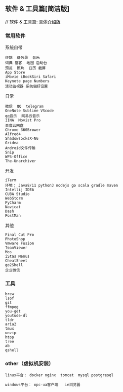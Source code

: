 ## 软件 & 工具篇[简洁版]

// 软件 & 工具篇: [具体介绍版]()

### 常用软件

系统自带
```
终端  备忘录  音乐
词典 播客  地图 启动台
预览  照片  日历 截屏
App Store
iMovie iBookSiri Safari 
Keynote page Numbers
活动监视器 系统偏好设置
```

日常
```
微信  QQ  telegram
OneNote Sublime VScode 
qq音乐  网易云音乐
IINA  Movist Pro
百度云网盘 
Chrome 360Brower 
Alfred4
ShadowsocksX-NG
Gridea
Android文件传输
Snip
WPS-Office
The-Unarchiver
```


开发
```
iTerm
环境： Java8/11 python3 nodejs go scala gradle maven 
Intellij IDEA
CUBA Studio
WebStorm 
PyCharm 
Navicat
Dash
PostMan

```

其他
```
Final Cut Pro
PhotoShop
Vmware Fusion
TeamViewer
Mos
iStas Menus
CheatSheet
go2Shell
企业微信
```

### 工具
```
brew
lsof
git
ffmpeg
you-get
youtude-dl
tldr
aria2
tmux
unzip
htop
tree
ab
qshell
```

### other（虚拟机安装）
```
linux平台： docker nginx  tomcat  mysql postgresql 

windows平台： opc-ua客户端   ie浏览器     
```